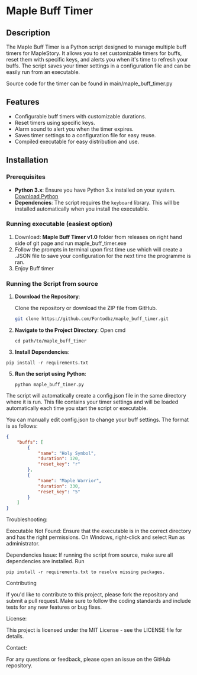 # Maple Buff Timer

## Description

The Maple Buff Timer is a Python script designed to manage multiple buff timers for MapleStory. It allows you to set customizable timers for buffs, reset them with specific keys, and alerts you when it's time to refresh your buffs. The script saves your timer settings in a configuration file and can be easily run from an executable.

Source code for the timer can be found in main/maple_buff_timer.py

## Features

- Configurable buff timers with customizable durations.
- Reset timers using specific keys.
- Alarm sound to alert you when the timer expires.
- Saves timer settings to a configuration file for easy reuse.
- Compiled executable for easy distribution and use.

## Installation

### Prerequisites

- **Python 3.x**: Ensure you have Python 3.x installed on your system. [Download Python](https://www.python.org/downloads/)
- **Dependencies**: The script requires the `keyboard` library. This will be installed automatically when you install the executable.

### Running executable (easiest option)
  1. Download: **Maple Buff Timer v1.0** folder from releases on right hand side of git page and run maple_buff_timer.exe
  2. Follow the prompts in terminal upon first time use which will create a .JSON file to save your configuration for the next time the programme is ran.
  3. Enjoy Buff timer


### Running the Script from source

1. **Download the Repository**:

   Clone the repository or download the ZIP file from GitHub.

   ```bash
   git clone https://github.com/Fontodbz/maple_buff_timer.git
   ```
2. **Navigate to the Project Directory**:
   Open cmd
   ```
   cd path/to/maple_buff_timer
   ```
4. **Install Dependencies**:
  ```
  pip install -r requirements.txt
  ```
5. **Run the script using Python**:
   ```
   python maple_buff_timer.py
   ```
   
The script will automatically create a config.json file in the same directory where it is run. This file contains your timer settings and will be loaded automatically each time you start the script or executable.

You can manually edit config.json to change your buff settings. The format is as follows:

```JSON
{
    "buffs": [
        {
            "name": "Holy Symbol",
            "duration": 120,
            "reset_key": "r"
        },
        {
            "name": "Maple Warrior",
            "duration": 330,
            "reset_key": "5"
        }
    ]
}
```

Troubleshooting:

Executable Not Found: Ensure that the executable is in the correct directory and has the right permissions. On Windows, right-click and select Run as administrator.

Dependencies Issue: If running the script from source, make sure all dependencies are installed. 
Run 
```
pip install -r requirements.txt to resolve missing packages.
```

Contributing

If you'd like to contribute to this project, please fork the repository and submit a pull request. Make sure to follow the coding standards and include tests for any new features or bug fixes.

License:

This project is licensed under the MIT License - see the LICENSE file for details.

Contact:

For any questions or feedback, please open an issue on the GitHub repository.
